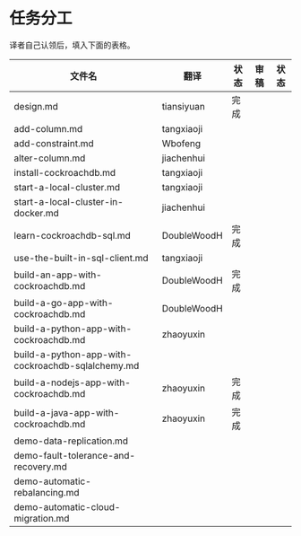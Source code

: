 # 任务分工

译者自己认领后，填入下面的表格。

| 文件名                                    | 翻译          | 状态   | 审稿   | 状态   |
| -------------------------------------- | ----------- | ---- | ---- | ---- |
| design.md                              | tiansiyuan  | 完成   |      |      |
| add-column.md                          | tangxiaoji  |      |      |      |
| add-constraint.md                      | Wbofeng     |      |      |      |
| alter-column.md                        | jiachenhui  |      |      |      |
| install-cockroachdb.md                 | tangxiaoji  |      |      |      |
| start-a-local-cluster.md               | tangxiaoji  |      |      |      |
| start-a-local-cluster-in-docker.md     | jiachenhui  |      |      |      |
| learn-cockroachdb-sql.md               | DoubleWoodH | 完成   |      |      |
| use-the-built-in-sql-client.md         | tangxiaoji  |      |      |      |
| build-an-app-with-cockroachdb.md       | DoubleWoodH | 完成   |      |      |
| build-a-go-app-with-cockroachdb.md     | DoubleWoodH |      |      |      |
| build-a-python-app-with-cockroachdb.md | zhaoyuxin   |      |      |      |
| build-a-python-app-with-cockroachdb-sqlalchemy.md | | | | |
| build-a-nodejs-app-with-cockroachdb.md | zhaoyuxin   | 完成   |      |      |
| build-a-java-app-with-cockroachdb.md   | zhaoyuxin   | 完成   |      |      |
| demo-data-replication.md               |             |      |      |      |
| demo-fault-tolerance-and-recovery.md   |             |      |      |      |
| demo-automatic-rebalancing.md          |             |      |      |      |
| demo-automatic-cloud-migration.md      |             |      |      |      |
